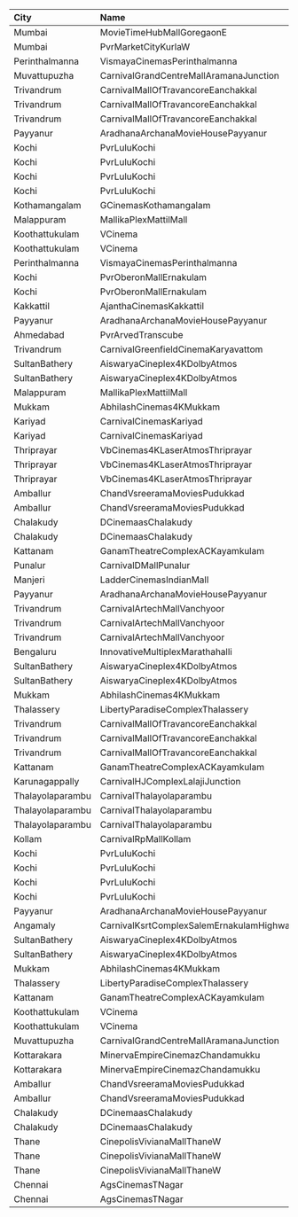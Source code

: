 | City             | Name                                     |  Time | Type             | Price | Capacity | Booked |
| :--------------- | :--------------------------------------- | ----: | :--------------- | ----: | -------: | -----: |
| Mumbai           | MovieTimeHubMallGoregaonE                | 09:30 | Mhraja           |  100₹ |       22 |      3 |
| Mumbai           | PvrMarketCityKurlaW                      | 09:30 | Prime            |  110₹ |       58 |      4 |
| Perinthalmanna   | VismayaCinemasPerinthalmanna             | 10:00 | Platinum         |  100₹ |      198 |    102 |
| Muvattupuzha     | CarnivalGrandCentreMallAramanaJunction   | 10:10 | ExecutiveOffline |  100₹ |       96 |     48 |
| Trivandrum       | CarnivalMallOfTravancoreEanchakkal       | 10:20 | NormalOffline    |  100₹ |       18 |      9 |
| Trivandrum       | CarnivalMallOfTravancoreEanchakkal       | 10:20 | ExecutiveOffline |  160₹ |       72 |     41 |
| Trivandrum       | CarnivalMallOfTravancoreEanchakkal       | 10:20 | Silver           |  190₹ |      103 |     55 |
| Payyanur         | AradhanaArchanaMovieHousePayyanur        | 10:30 | Royal            |  100₹ |      532 |    266 |
| Kochi            | PvrLuluKochi                             | 10:55 | Classic          |  110₹ |       39 |     19 |
| Kochi            | PvrLuluKochi                             | 10:55 | ClassicPlus      |  140₹ |       91 |     51 |
| Kochi            | PvrLuluKochi                             | 10:55 | Prime            |  160₹ |       68 |     40 |
| Kochi            | PvrLuluKochi                             | 10:55 | Recliner         |  290₹ |       10 |      5 |
| Kothamangalam    | GCinemasKothamangalam                    | 11:00 | Gold             |  130₹ |      162 |     81 |
| Malappuram       | MallikaPlexMattilMall                    | 12:00 | Executive        |  140₹ |       50 |     17 |
| Koothattukulam   | VCinema                                  | 12:00 | Gold             |  235₹ |        6 |      3 |
| Koothattukulam   | VCinema                                  | 12:00 | Silver           |  125₹ |      159 |     80 |
| Perinthalmanna   | VismayaCinemasPerinthalmanna             | 13:00 | Platinum         |  100₹ |      151 |     82 |
| Kochi            | PvrOberonMallErnakulam                   | 13:25 | Classic          |  110₹ |       36 |     18 |
| Kochi            | PvrOberonMallErnakulam                   | 13:25 | ClassicPlus      |  140₹ |       81 |     48 |
| Kakkattil        | AjanthaCinemasKakkattil                  | 13:30 | Executive        |  110₹ |      199 |     99 |
| Payyanur         | AradhanaArchanaMovieHousePayyanur        | 13:30 | Royal            |  100₹ |      532 |    266 |
| Ahmedabad        | PvrArvedTranscube                        | 13:40 | Prime            |  150₹ |      100 |     13 |
| Trivandrum       | CarnivalGreenfieldCinemaKaryavattom      | 13:45 | ExecutiveOffline |  140₹ |      119 |     63 |
| SultanBathery    | AiswaryaCineplex4KDolbyAtmos             | 14:00 | SofaSeat         |  170₹ |       16 |      7 |
| SultanBathery    | AiswaryaCineplex4KDolbyAtmos             | 14:00 | GoldClass        |  110₹ |      147 |     72 |
| Malappuram       | MallikaPlexMattilMall                    | 14:30 | Executive        |  140₹ |       50 |     17 |
| Mukkam           | AbhilashCinemas4KMukkam                  | 14:45 | Executive        |  112₹ |      300 |    150 |
| Kariyad          | CarnivalCinemasKariyad                   | 14:50 | ExecutiveOffline |  110₹ |       96 |     50 |
| Kariyad          | CarnivalCinemasKariyad                   | 14:50 | GoldLounge       |  190₹ |       32 |     16 |
| Thriprayar       | VbCinemas4KLaserAtmosThriprayar          | 15:15 | Recliner         |  300₹ |        8 |      4 |
| Thriprayar       | VbCinemas4KLaserAtmosThriprayar          | 15:15 | Royal            |  170₹ |      132 |     66 |
| Thriprayar       | VbCinemas4KLaserAtmosThriprayar          | 15:15 | Club             |  110₹ |       39 |     19 |
| Amballur         | ChandVsreeramaMoviesPudukkad             | 15:30 | Platinum         |  180₹ |       36 |     17 |
| Amballur         | ChandVsreeramaMoviesPudukkad             | 15:30 | Gold             |  129₹ |      322 |    130 |
| Chalakudy        | DCinemaasChalakudy                       | 15:30 | Platinum         |  270₹ |        5 |      2 |
| Chalakudy        | DCinemaasChalakudy                       | 15:30 | Gold             |  129₹ |      239 |    130 |
| Kattanam         | GanamTheatreComplexACKayamkulam          | 15:30 | FirstClass       |  150₹ |      191 |    191 |
| Punalur          | CarnivalDMallPunalur                     | 16:00 | Silver           |  100₹ |       77 |      6 |
| Manjeri          | LadderCinemasIndianMall                  | 16:30 | Executive        |  150₹ |      114 |     54 |
| Payyanur         | AradhanaArchanaMovieHousePayyanur        | 16:30 | Royal            |  100₹ |      532 |    266 |
| Trivandrum       | CarnivalArtechMallVanchyoor              | 16:45 | ExecutiveOffline |  100₹ |       13 |      7 |
| Trivandrum       | CarnivalArtechMallVanchyoor              | 16:45 | SilverOffline    |  150₹ |      151 |     76 |
| Trivandrum       | CarnivalArtechMallVanchyoor              | 16:45 | GoldOffline      |  300₹ |       13 |      7 |
| Bengaluru        | InnovativeMultiplexMarathahalli          | 16:45 | Premium          |  150₹ |       89 |     12 |
| SultanBathery    | AiswaryaCineplex4KDolbyAtmos             | 17:30 | SofaSeat         |  170₹ |       16 |      7 |
| SultanBathery    | AiswaryaCineplex4KDolbyAtmos             | 17:30 | GoldClass        |  110₹ |      147 |     72 |
| Mukkam           | AbhilashCinemas4KMukkam                  | 17:45 | Executive        |  112₹ |      300 |    150 |
| Thalassery       | LibertyParadiseComplexThalassery         | 18:00 | Perl             |  125₹ |      250 |    210 |
| Trivandrum       | CarnivalMallOfTravancoreEanchakkal       | 18:20 | NormalOffline    |  100₹ |       18 |      9 |
| Trivandrum       | CarnivalMallOfTravancoreEanchakkal       | 18:20 | ExecutiveOffline |  160₹ |       72 |     36 |
| Trivandrum       | CarnivalMallOfTravancoreEanchakkal       | 18:20 | Silver           |  190₹ |      103 |     53 |
| Kattanam         | GanamTheatreComplexACKayamkulam          | 18:30 | FirstClass       |  150₹ |      191 |    154 |
| Karunagappally   | CarnivalHJComplexLalajiJunction          | 18:30 | ClassicOffline   |  110₹ |      194 |    113 |
| Thalayolaparambu | CarnivalThalayolaparambu                 | 18:45 | Executive        |   80₹ |       88 |     44 |
| Thalayolaparambu | CarnivalThalayolaparambu                 | 18:45 | Gold             |  110₹ |      402 |    201 |
| Thalayolaparambu | CarnivalThalayolaparambu                 | 18:45 | Platinum         |  140₹ |       84 |     45 |
| Kollam           | CarnivalRpMallKollam                     | 19:00 | PremiumOffline   |  150₹ |       96 |     54 |
| Kochi            | PvrLuluKochi                             | 19:20 | Classic          |  140₹ |       39 |     19 |
| Kochi            | PvrLuluKochi                             | 19:20 | ClassicPlus      |  160₹ |       91 |     64 |
| Kochi            | PvrLuluKochi                             | 19:20 | Prime            |  190₹ |       64 |     38 |
| Kochi            | PvrLuluKochi                             | 19:20 | Recliner         |  350₹ |        9 |      4 |
| Payyanur         | AradhanaArchanaMovieHousePayyanur        | 19:30 | Royal            |  100₹ |      532 |    266 |
| Angamaly         | CarnivalKsrtComplexSalemErnakulamHighway | 19:45 | GoldOffline      |  130₹ |      202 |    122 |
| SultanBathery    | AiswaryaCineplex4KDolbyAtmos             | 20:30 | SofaSeat         |  170₹ |       16 |      7 |
| SultanBathery    | AiswaryaCineplex4KDolbyAtmos             | 20:30 | GoldClass        |  110₹ |      147 |     80 |
| Mukkam           | AbhilashCinemas4KMukkam                  | 21:00 | Executive        |  112₹ |      300 |    150 |
| Thalassery       | LibertyParadiseComplexThalassery         | 21:15 | Perl             |  125₹ |      250 |    215 |
| Kattanam         | GanamTheatreComplexACKayamkulam          | 21:15 | FirstClass       |  150₹ |      191 |    149 |
| Koothattukulam   | VCinema                                  | 21:15 | Gold             |  145₹ |       46 |     23 |
| Koothattukulam   | VCinema                                  | 21:15 | Silver           |  125₹ |      104 |     61 |
| Muvattupuzha     | CarnivalGrandCentreMallAramanaJunction   | 21:25 | ExecutiveOffline |  150₹ |       96 |     48 |
| Kottarakara      | MinervaEmpireCinemazChandamukku          | 21:30 | Executive        |  200₹ |       13 |      2 |
| Kottarakara      | MinervaEmpireCinemazChandamukku          | 21:30 | Diamond          |  140₹ |      210 |    109 |
| Amballur         | ChandVsreeramaMoviesPudukkad             | 22:00 | Platinum         |  180₹ |       36 |     17 |
| Amballur         | ChandVsreeramaMoviesPudukkad             | 22:00 | Gold             |  129₹ |      322 |    128 |
| Chalakudy        | DCinemaasChalakudy                       | 22:00 | Platinum         |  270₹ |        5 |      2 |
| Chalakudy        | DCinemaasChalakudy                       | 22:00 | Gold             |  129₹ |      239 |    140 |
| Thane            | CinepolisVivianaMallThaneW               | 22:15 | Normal           |  200₹ |       27 |     14 |
| Thane            | CinepolisVivianaMallThaneW               | 22:15 | Executive        |  200₹ |      104 |     52 |
| Thane            | CinepolisVivianaMallThaneW               | 22:15 | Premium          |  200₹ |       46 |     23 |
| Chennai          | AgsCinemasTNagar                         | 22:20 | Pearl            |   63₹ |       12 |     12 |
| Chennai          | AgsCinemasTNagar                         | 22:20 | Diamond          |  160₹ |      109 |     22 |